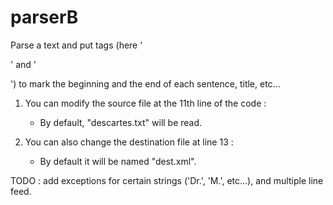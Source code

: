 # parserB

Parse a text and put tags (here '<p>' and '</p>') to mark the beginning and the end of each sentence, title, etc...


1. You can modify the source file at the 11th line of the code :
	- By default, "descartes.txt" will be read. 

2. You can also change the destination file at line 13 :
	- By default it will be named "dest.xml".



TODO : add exceptions for certain strings ('Dr.', 'M.', etc...), and multiple line feed.
